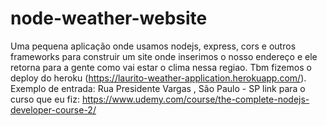 # node-weather-website
Uma pequena aplicação onde usamos nodejs, express, cors e outros frameworks para construir um site onde inserimos o nosso endereço e ele retorna para a gente como 
vai estar o clima nessa regiao. 
Tbm fizemos o deploy do heroku (https://laurito-weather-application.herokuapp.com/). Exemplo de entrada: Rua Presidente Vargas , São Paulo - SP
link para o curso que eu fiz:
https://www.udemy.com/course/the-complete-nodejs-developer-course-2/
